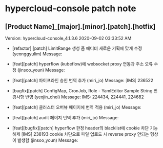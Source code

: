# hypercloud-console patch note
## [Product Name]_[major].[minor].[patch].[hotfix]
Version: hypercloud-console_4.1.3.6
2020-09-02  03:33:52 AM
- [refactor] [patch] LimitRange 생성 폼 에디터 새로운 기획에 맞게 수정 (yeonggyulim) 
    Message: 
- [feat][patch] hyperflow (kubeflow)에 websocket proxy 연동과 주소 오류 수정 (jinsoo_youn) 
    Message: 
- [feat][patch] 파이프라인 승인 번역 추가 (miri_jo) 
    Message: [IMS] 236522

- [bugfix][patch] ConfigMap, CronJob, Role - YamlEditor Sample String 변경사항 반영 (yeojin_choi) 
    Message: IMS: 224434, 224441, 224682

- [feat][patch] 클러스터 오버뷰 페이지에 번역 적용 (miri_jo) 
    Message: 
- [feat][patch] audit 페이지 번역 추가 (miri_jo) 
    Message: 
- [feat][bugfix][patch] hyperflow 한정 header의 blacklist에 cookie 차단 기능 해제 [IMS] 238193 cookie 차단으로 파일 업로드 시 reverse proxy 안되는 형상이 발생함 (jinsoo_youn) 
    Message: 